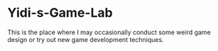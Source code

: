 # Yidi-s-Game-Lab
This is the place where I may occasionally conduct some weird game design or try out new game development techniques.
